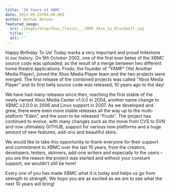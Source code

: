 ```yaml
---
title: '10 Years of XBMC'
date: 2012-09-25T04:00:00Z
author: Nathan Betzen
featured_image:
  src: /images/blog/Xbox_Classic___XBMC_Skin_by_Blackbolt.jpg
  title: ''
  alt: ''
---
```

Happy Birthday To Us! Today marks a very important and proud milestone in our history. On 5th October 2002, one of the first ever betas of the XBMC source code was uploaded, as the result of a merge between two different home theatre applications. Frodo, the founder of “YAMP” (Yet Another Media Player), joined the Xbox Media Player team and the two projects were merged. The first release of the combined projects was called “Xbox Media Player” and its first beta source code was released, 10 years ago to the day!

 We have had many releases since then, reaching the first stable of the newly named Xbox Media Center v1.0.0 in 2004, another name change to XBMC v2.0.0 in 2006 and Linux support in 2007. As we developed and grew, there were even more stable releases all the way up to the multi-platform “Eden”, and the soon to be released “Frodo”. The project has continued to evolve, with many changes such as the move from CVS to SVN and now ultimately GITHUB, support for various new platforms and a huge amount of new features, add-ons and beautiful skins.

 We would like to take this opportunity to thank everyone for their support and commitment to XBMC over the last 10 years, from the creators, developers, testers, skinners, add-one writers and especially to the users – you are the reason the project was started and without your constant support, we wouldn’t still be here!

 Every one of you has made XBMC what it is today and helps us go from strength to strength. We hope you are as excited as we are to see what the next 10 years will bring!

 